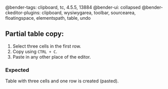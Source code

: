 @bender-tags: clipboard, tc, 4.5.5, 13884
@bender-ui: collapsed
@bender-ckeditor-plugins: clipboard, wysiwygarea, toolbar, sourcearea, floatingspace, elementspath, table, undo

## Partial table copy:

1. Select three cells in the first row.
2. Copy using `CTRL + C`.
3. Paste in any other place of the editor.

### Expected

Table with three cells and one row is created (pasted).
